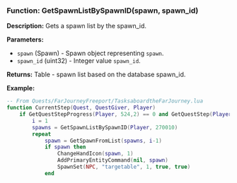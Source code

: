 ### Function: GetSpawnListBySpawnID(spawn, spawn_id)

**Description:**
Gets a spawn list by the spawn_id.

**Parameters:**
- `spawn` (Spawn) - Spawn object representing `spawn`.
- `spawn_id` (uint32) - Integer value `spawn_id`.

**Returns:** Table - spawn list based on the database spawn_id.

**Example:**

```lua
-- From Quests/FarJourneyFreeport/TasksaboardtheFarJourney.lua
function CurrentStep(Quest, QuestGiver, Player)
	if GetQuestStepProgress(Player, 524,2) == 0 and GetQuestStep(Player, 524) == 2 then
		i = 1
		spawns = GetSpawnListBySpawnID(Player, 270010)
		repeat
			spawn = GetSpawnFromList(spawns, i-1)
			if spawn then
				ChangeHandIcon(spawn, 1)
				AddPrimaryEntityCommand(nil, spawn)
				SpawnSet(NPC, "targetable", 1, true, true)
			end
```
